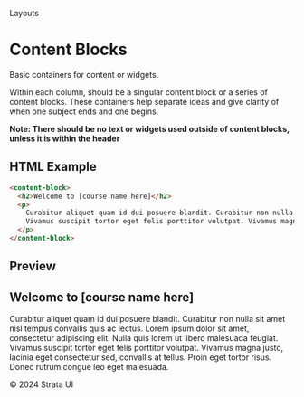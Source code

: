 <p class="section-text">Layouts</p>

# Content Blocks

Basic containers for content or widgets.

Within each column, should be a singular content block or a series of content blocks. These containers help separate ideas and give clarity of when one subject ends and one begins.

**Note: There should be no text or widgets used outside of content blocks, unless it is within the header**

## HTML Example

```html
<content-block>
  <h2>Welcome to [course name here]</h2>
  <p>
    Curabitur aliquet quam id dui posuere blandit. Curabitur non nulla sit amet nisl tempus convallis quis ac lectus. Lorem ipsum dolor sit amet, consectetur adipiscing elit. Nulla quis lorem ut libero malesuada feugiat.
    Vivamus suscipit tortor eget felis porttitor volutpat. Vivamus magna justo, lacinia eget consectetur sed, convallis at tellus. Proin eget tortor risus. Donec rutrum congue leo eget malesuada.
  </p>
</content-block>
```

## Preview

<div class="example-container">
<content-block>
  <h2>Welcome to [course name here]</h2>
  <p>
    Curabitur aliquet quam id dui posuere blandit. Curabitur non nulla sit amet nisl tempus convallis quis ac lectus. Lorem ipsum dolor sit amet, consectetur adipiscing elit. Nulla quis lorem ut libero malesuada feugiat.
    Vivamus suscipit tortor eget felis porttitor volutpat. Vivamus magna justo, lacinia eget consectetur sed, convallis at tellus. Proin eget tortor risus. Donec rutrum congue leo eget malesuada.
  </p>
</content-block>
</div>

  <div class="footer">
    <p>&copy; 2024 Strata UI</p>
  </div>
